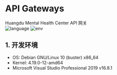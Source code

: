 # API Gateways
Huangdu Mental Health Center API 网关  
![language](https://img.shields.io/badge/language-C%23%209.0-blue.svg)
![env](https://img.shields.io/badge/-.NET%20Core%205.0-blueviolet)
## 1. 开发环境

- OS: Debian GNU/Linux 10 (buster) x86_64
- Kernel: 4.19.0-12-amd64
- Microsoft Visual Studio Professional 2019 v16.8.1
